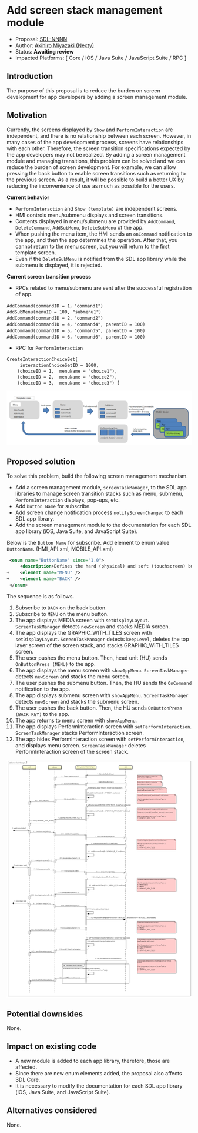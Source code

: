 # Add screen stack management module

* Proposal: [SDL-NNNN](NNNN-Add-screen-stack-management-module.md)
* Author: [Akihiro Miyazaki (Nexty)](https://github.com/Akihiro-Miyazaki)
* Status: **Awaiting review**
* Impacted Platforms: [ Core / iOS / Java Suite / JavaScript Suite / RPC ]

## Introduction
The purpose of this proposal is to reduce the burden on screen development for app developers by adding a screen management module.

## Motivation
Currently, the screens displayed by `Show` and `PerformInteraction` are independent, and there is no relationship between each screen. However, in many cases of the app development process, screens have relationships with each other. Therefore, the screen transition specifications expected by the app developers may not be realized. By adding a screen management module and managing transitions, this problem can be solved and we can reduce the burden of screen development. For example, we can allow pressing the back button to enable screen transitions such as returning to the previous screen. As a result, it will be possible to build a better UX by reducing the inconvenience of use as much as possible for the users.

<b>Current behavior</b>
 - `PerformInteraction` and `Show (template)` are independent screens.
 - HMI controls menu/submenu displays and screen transitions.
 - Contents displayed in menu/submenu are provided by `AddCommand`, `DeleteCommand`, `AddSubMenu`, `DeleteSubMenu` of the app.
 - When pushing the menu item, the HMI sends an `onCommand` notification to the app, and then the app determines the operation.
   After that, you cannot return to the menu screen, but you will return to the first template screen.
 - Even if the `DeleteSubMenu` is notified from the SDL app library while the submenu is displayed, it is rejected.

<b>Current screen transition process</b>

- RPCs related to menu/submenu are sent after the successful registration of app.
```
AddCommand(commandID = 1，"command1")
AddSubMenu(menuID = 100, "submenu1")
AddCommand(commandID = 2，"command2")
AddCommand(commandID = 4，"command4", parentID = 100)
AddCommand(commandID = 5，"command5", parentID = 100)
AddCommand(commandID = 6，"command6", parentID = 100)
```

- RPC for `PerformInteraction`
```
CreateInteractionChoiceSet[
	 interactionChoiceSetID = 1000,
	(choiceID = 1,  menuName = "choice1"),
	(choiceID = 2,  menuName = "choice2"),
	(choiceID = 3,  menuName = "choice3") ]
```

![Screen_transition_process.png](../assets/proposals/NNNN-Add-screen-stack-management-module/Screen_transition_process.png)

## Proposed solution
To solve this problem, build the following screen management mechanism.

- Add a screen management module, `screenTaskManager`, to the SDL app libraries to manage screen transition stacks such as menu, submenu, `PerformInteraction` displays, pop-ups, etc.
- Add `button Name` for subscribe.
- Add screen change notification process `notifyScreenChanged` to each SDL app library.
- Add the screen management module to the documentation for each SDL app library (iOS, Java Suite, and JavaScript Suite).

Below is the `Button Name` for subscribe.
Add element to enum value `ButtonName`. (HMI_API.xml, MOBILE_API.xml)

```xml
 <enum name="ButtonName" since="1.0">
     <description>Defines the hard (physical) and soft (touchscreen) buttons available from the module</description>
+    <element name="MENU" />
+    <element name="BACK" />
 </enum>

```

The sequence is as follows.

1. Subscribe to `BACK` on the back button.
2. Subscribe to `MENU` on the menu button.
3. The app displays MEDIA screen with `setDisplayLayout`. `ScreenTaskManager` detects `newScreen` and stacks MEDIA screen.
4. The app displays the GRAPHIC_WITH_TILES screen with `setDisplayLayout`. `ScreenTaskManager` detects `keepLevel`, deletes the top layer screen of the screen stack, and stacks GRAPHIC_WITH_TILES screen.
5. The user pushes the menu button. Then, head unit (HU) sends `OnButtonPress (MENU)` to the app.
6. The app displays the menu screen with `showAppMenu`. `ScreenTaskManager` detects `newScreen` and stacks the menu screen.
7. The user pushes the submenu button. Then, the HU sends the `OnCommand` notification to the app.
8. The app displays submenu screen with `showAppMenu`. `ScreenTaskManager` detects `newScreen` and stacks the submenu screen.
9. The user pushes the back button. Then, the HU sends `OnButtonPress (BACK_KEY)` to the app.
10. The app returns to menu screen with `showAppMenu`.
11. The app displays PerformInteraction screen with `setPerformInteraction`. `ScreenTaskManager` stacks PerformInteraction screen.
12. The app hides PerformInteraction screen with `setPerformInteraction`, and displays menu screen. `ScreenTaskManager` deletes PerformInteraction screen of the screen stack.

![new_sequence.png](../assets/proposals/NNNN-Add-screen-stack-management-module/new_sequence.png)

## Potential downsides
None.

## Impact on existing code

- A new module is added to each app library, therefore, those are affected.
- Since there are new enum elements added, the proposal also affects SDL Core.
- It is necessary to modify the documentation for each SDL app library (iOS, Java Suite, and JavaScript Suite).

## Alternatives considered
None.
